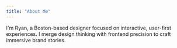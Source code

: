```yaml
---
title: "About Me"
---
```


I'm Ryan, a Boston-based designer focused on interactive, user-first experiences. I merge design thinking with frontend precision to craft immersive brand stories.